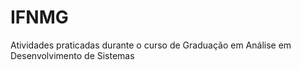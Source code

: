 # IFNMG
 Atividades praticadas durante o curso de Graduação em Análise em Desenvolvimento de Sistemas
